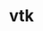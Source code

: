 ---
title: "vtk"
layout: cache
categories: [package, develop-2024-12-01]
meta: {"versions": ["9.2.6"], "compilers": ["gcc@=11.1.0", "gcc@=11.4.0"], "oss": ["ubuntu20.04", "ubuntu22.04"], "platforms": ["linux"], "targets": ["x86_64_v3"], "stacks": ["data-vis-sdk", "e4s", "root"], "num_specs": 5, "num_specs_by_stack": {"data-vis-sdk": 3, "root": 5, "e4s": 2}}
spec_details: [{"hash": "eypbbk5fjzysfqyp5cgwe4ejmt6cojbg", "compiler": "gcc@=11.1.0", "versions": ["9.2.6"], "os": "ubuntu20.04", "platform": "linux", "target": "x86_64_v3", "variants": ["build_system=cmake", "build_type=Release", "~examples", "~ffmpeg", "generator=make", "~ipo", "+mpi", "+opengl2", "patches=2d38712,ff9dce4", "+python", "+qt", "~xdmf"], "stacks": ["data-vis-sdk", "root"], "size": "-", "tarball": "https://binaries.spack.io/develop-2024-12-01/build_cache/linux-ubuntu20.04-x86_64_v3/gcc-11.1.0/vtk-9.2.6/linux-ubuntu20.04-x86_64_v3-gcc-11.1.0-vtk-9.2.6-eypbbk5fjzysfqyp5cgwe4ejmt6cojbg.spack"}, {"hash": "jibocihnh7y7sz6up5xn7evijv4lqvqb", "compiler": "gcc@=11.1.0", "versions": ["9.2.6"], "os": "ubuntu20.04", "platform": "linux", "target": "x86_64_v3", "variants": ["build_system=cmake", "build_type=Release", "~examples", "~ffmpeg", "generator=make", "~ipo", "+mpi", "+opengl2", "patches=2d38712,ff9dce4", "+python", "~qt", "~xdmf"], "stacks": ["data-vis-sdk", "root"], "size": "-", "tarball": "https://binaries.spack.io/develop-2024-12-01/build_cache/linux-ubuntu20.04-x86_64_v3/gcc-11.1.0/vtk-9.2.6/linux-ubuntu20.04-x86_64_v3-gcc-11.1.0-vtk-9.2.6-jibocihnh7y7sz6up5xn7evijv4lqvqb.spack"}, {"hash": "4oj3czxykxilzho3bardwhc3byify5qs", "compiler": "gcc@=11.1.0", "versions": ["9.2.6"], "os": "ubuntu20.04", "platform": "linux", "target": "x86_64_v3", "variants": ["build_system=cmake", "build_type=Release", "~examples", "~ffmpeg", "generator=make", "~ipo", "+mpi", "+opengl2", "patches=2d38712,ff9dce4", "+python", "~qt", "~xdmf"], "stacks": ["data-vis-sdk", "root"], "size": "-", "tarball": "https://binaries.spack.io/develop-2024-12-01/build_cache/linux-ubuntu20.04-x86_64_v3/gcc-11.1.0/vtk-9.2.6/linux-ubuntu20.04-x86_64_v3-gcc-11.1.0-vtk-9.2.6-4oj3czxykxilzho3bardwhc3byify5qs.spack"}, {"hash": "4w23rlxql7n4gudemdlpnfyk6y24m3gu", "compiler": "gcc@=11.4.0", "versions": ["9.2.6"], "os": "ubuntu22.04", "platform": "linux", "target": "x86_64_v3", "variants": ["build_system=cmake", "build_type=Release", "~examples", "~ffmpeg", "generator=make", "~ipo", "+mpi", "+opengl2", "patches=2d38712,ff9dce4", "+python", "~qt", "~xdmf"], "stacks": ["e4s", "root"], "size": "-", "tarball": "https://binaries.spack.io/develop-2024-12-01/build_cache/linux-ubuntu22.04-x86_64_v3/gcc-11.4.0/vtk-9.2.6/linux-ubuntu22.04-x86_64_v3-gcc-11.4.0-vtk-9.2.6-4w23rlxql7n4gudemdlpnfyk6y24m3gu.spack"}, {"hash": "qwdibxxfvcq6y6lcx6scsanrsu3puuq5", "compiler": "gcc@=11.4.0", "versions": ["9.2.6"], "os": "ubuntu22.04", "platform": "linux", "target": "x86_64_v3", "variants": ["build_system=cmake", "build_type=Release", "~examples", "~ffmpeg", "generator=make", "~ipo", "+mpi", "+opengl2", "patches=2d38712,ff9dce4", "~python", "~qt", "~xdmf"], "stacks": ["e4s", "root"], "size": "-", "tarball": "https://binaries.spack.io/develop-2024-12-01/build_cache/linux-ubuntu22.04-x86_64_v3/gcc-11.4.0/vtk-9.2.6/linux-ubuntu22.04-x86_64_v3-gcc-11.4.0-vtk-9.2.6-qwdibxxfvcq6y6lcx6scsanrsu3puuq5.spack"}]
---